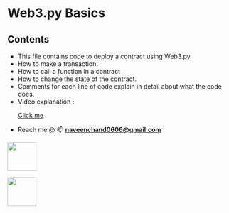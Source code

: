 # Web3.py Basics

## Contents

- This file contains code to deploy a contract using Web3.py.
- How to make a transaction.
- How to call a function in a contract
- How to change the state of the contract.
- Comments for each line of code explain in detail about what the code does.
- Video explanation : <a href="https://www.youtube.com/watch?v=M576WGiDBdQ&t=12408s"> <p>Click me</p></a>
- Reach me @ 📫 **naveenchand0606@gmail.com**

<p><a href="https://twitter.com/naveenchand0606"><img src="https://cdn.cdnlogo.com/logos/t/96/twitter-icon.svg" style=height="65" width="65"></a></p>
<p><a href="https://cdnlogo.com/logo/discord_39232.html"><img src="https://cdn.cdnlogo.com/logos/d/64/discord.png" style=height="65" width="65"></a></p>
